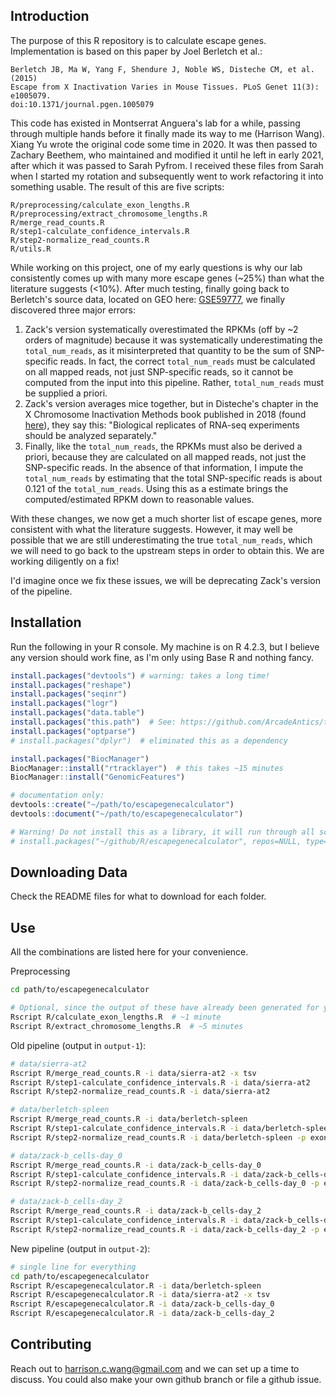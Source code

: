 ## Introduction

The purpose of this R repository is to calculate escape genes. Implementation is based on this paper by Joel Berletch et al.:

```
Berletch JB, Ma W, Yang F, Shendure J, Noble WS, Disteche CM, et al. (2015)
Escape from X Inactivation Varies in Mouse Tissues. PLoS Genet 11(3): e1005079.
doi:10.1371/journal.pgen.1005079
```

This code has existed in Montserrat Anguera's lab for a while, passing through multiple hands before it finally made its way to me (Harrison Wang). Xiang Yu wrote the original code some time in 2020. It was then passed to Zachary Beethem, who maintained and modified it until he left in early 2021, after which it was passed to Sarah Pyfrom. I received these files from Sarah when I started my rotation and subsequently went to work refactoring it into something usable. The result of this are five scripts:

```
R/preprocessing/calculate_exon_lengths.R
R/preprocessing/extract_chromosome_lengths.R
R/merge_read_counts.R
R/step1-calculate_confidence_intervals.R
R/step2-normalize_read_counts.R
R/utils.R
```

While working on this project, one of my early questions is why our lab consistently comes up with many more escape genes (~25%) than what the literature suggests (<10%). After much testing, finally going back to Berletch's source data, located on GEO here: [GSE59777](https://www.ncbi.nlm.nih.gov/geo/query/acc.cgi?acc=GSE59777), we finally discovered three major errors:

1. Zack's version systematically overestimated the RPKMs (off by ~2 orders of magnitude) because it was systematically underestimating the `total_num_reads`, as it misinterpreted that quantity to be the sum of SNP-specific reads. In fact, the correct `total_num_reads` must be calculated on all mapped reads, not just SNP-specific reads, so it cannot be computed from the input into this pipeline. Rather, `total_num_reads` must be supplied a priori. 
2. Zack's version averages mice together, but in Disteche's chapter in the X Chromosome Inactivation Methods book published in 2018 (found [here](https://www.ncbi.nlm.nih.gov/pmc/articles/PMC6269188/)), they say this: "Biological replicates of RNA-seq experiments should be analyzed separately." 
3. Finally, like the `total_num_reads`, the RPKMs must also be derived a priori, because they are calculated on all mapped reads, not just the SNP-specific reads. In the absence of that information, I impute the `total_num_reads` by estimating that the total SNP-specific reads is about 0.121 of the `total_num_reads`. Using this as a estimate brings the computed/estimated RPKM down to reasonable values.

With these changes, we now get a much shorter list of escape genes, more consistent with what the literature suggests. However, it may well be possible that we are still underestimating the true `total_num_reads`, which we will need to go back to the upstream steps in order to obtain this. We are working diligently on a fix!

I'd imagine once we fix these issues, we will be deprecating Zack's version of the pipeline.



## Installation

Run the following in your R console. My machine is on R 4.2.3, but I believe any version should work fine, as I'm only using Base R and nothing fancy.

```R
install.packages("devtools") # warning: takes a long time!
install.packages("reshape")
install.packages("seqinr")
install.packages("logr")
install.packages("data.table")
install.packages("this.path")  # See: https://github.com/ArcadeAntics/this.path
install.packages("optparse")
# install.packages("dplyr")  # eliminated this as a dependency

install.packages("BiocManager")
BiocManager::install("rtracklayer")  # this takes ~15 minutes
BiocManager::install("GenomicFeatures")

# documentation only:
devtools::create("~/path/to/escapegenecalculator")
devtools::document("~/path/to/escapegenecalculator")

# Warning! Do not install this as a library, it will run through all scripts
# install.packages("~/github/R/escapegenecalculator", repos=NULL, type='source')  
```



## Downloading Data

Check the README files for what to download for each folder.



## Use

All the combinations are listed here for your convenience.

Preprocessing

```bash
cd path/to/escapegenecalculator

# Optional, since the output of these have already been generated for you
Rscript R/calculate_exon_lengths.R  # ~1 minute
Rscript R/extract_chromosome_lengths.R  # ~5 minutes
```

Old pipeline (output in `output-1`):

```bash
# data/sierra-at2
Rscript R/merge_read_counts.R -i data/sierra-at2 -x tsv
Rscript R/step1-calculate_confidence_intervals.R -i data/sierra-at2
Rscript R/step2-normalize_read_counts.R -i data/sierra-at2

# data/berletch-spleen
Rscript R/merge_read_counts.R -i data/berletch-spleen
Rscript R/step1-calculate_confidence_intervals.R -i data/berletch-spleen
Rscript R/step2-normalize_read_counts.R -i data/berletch-spleen -p exon_lengths-Mus_spretus.csv

# data/zack-b_cells-day_0
Rscript R/merge_read_counts.R -i data/zack-b_cells-day_0
Rscript R/step1-calculate_confidence_intervals.R -i data/zack-b_cells-day_0
Rscript R/step2-normalize_read_counts.R -i data/zack-b_cells-day_0 -p exon_lengths-Mus_musculus.csv

# data/zack-b_cells-day_2
Rscript R/merge_read_counts.R -i data/zack-b_cells-day_2
Rscript R/step1-calculate_confidence_intervals.R -i data/zack-b_cells-day_2
Rscript R/step2-normalize_read_counts.R -i data/zack-b_cells-day_2 -p exon_lengths-Mus_musculus.csv
```

New pipeline (output in `output-2`):

```bash
# single line for everything
cd path/to/escapegenecalculator
Rscript R/escapegenecalculator.R -i data/berletch-spleen
Rscript R/escapegenecalculator.R -i data/sierra-at2 -x tsv
Rscript R/escapegenecalculator.R -i data/zack-b_cells-day_0
Rscript R/escapegenecalculator.R -i data/zack-b_cells-day_2
```



## Contributing

Reach out to harrison.c.wang@gmail.com and we can set up a time to discuss. You could also make your own github branch or file a github issue.
